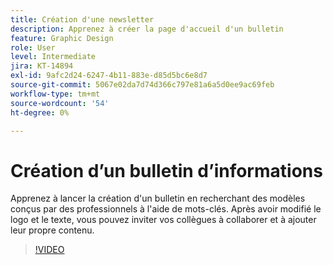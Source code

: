 ```yaml
---
title: Création d'une newsletter
description: Apprenez à créer la page d'accueil d'un bulletin
feature: Graphic Design
role: User
level: Intermediate
jira: KT-14894
exl-id: 9afc2d24-6247-4b11-883e-d85d5bc6e8d7
source-git-commit: 5067e02da7d74d366c797e81a6a5d0ee9ac69feb
workflow-type: tm+mt
source-wordcount: '54'
ht-degree: 0%

---
```


# Création d’un bulletin d’informations

Apprenez à lancer la création d&#39;un bulletin en recherchant des modèles conçus par des professionnels à l&#39;aide de mots-clés. Après avoir modifié le logo et le texte, vous pouvez inviter vos collègues à collaborer et à ajouter leur propre contenu.

>[!VIDEO](https://video.tv.adobe.com/v/3427120?quality=12&learn=on&hidetitle=true)
